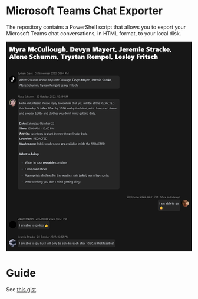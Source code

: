 # Microsoft Teams Chat Exporter

The repository contains a PowerShell script that allows you to export your Microsoft Teams chat conversations, in HTML format, to your local disk.

![Example of Exported Chat](example.png)

# Guide

See [this gist](https://gist.github.com/attituding/ca4e79fe3f346dc86599d9d53daa35de).
